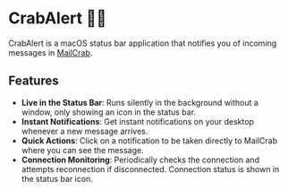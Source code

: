 # CrabAlert 🦀🚨

CrabAlert is a macOS status bar application that notifies you of incoming messages in [MailCrab](https://github.com/tweedegolf/mailcrab).

<!-- TODO: add screenshot -->

## Features

- **Live in the Status Bar**: Runs silently in the background without a window, only showing an icon in the status bar.
- **Instant Notifications**: Get instant notifications on your desktop whenever a new message arrives.
- **Quick Actions**: Click on a notification to be taken directly to MailCrab where you can see the message.
- **Connection Monitoring**: Periodically checks the connection and attempts reconnection if disconnected. Connection status is shown in the status bar icon.
